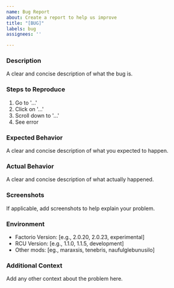 ```yaml
---
name: Bug Report
about: Create a report to help us improve
title: "[BUG]"
labels: bug
assignees: ''

---
```


### Description
A clear and concise description of what the bug is.

### Steps to Reproduce
1. Go to '...'
2. Click on '...'
3. Scroll down to '...'
4. See error

### Expected Behavior
A clear and concise description of what you expected to happen.

### Actual Behavior
A clear and concise description of what actually happened.

### Screenshots
If applicable, add screenshots to help explain your problem.

### Environment
- Factorio Version: [e.g., 2.0.20, 2.0.23, experimental]
- RCU Version: [e.g., 1.1.0, 1.1.5, development]
- Other mods: [eg., maraxsis, tenebris, naufulglebunusilo] 

### Additional Context
Add any other context about the problem here.
